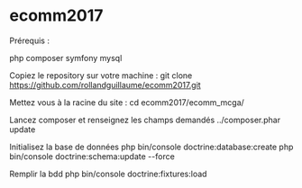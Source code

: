 # ecomm2017

Prérequis :

php
composer
symfony
mysql

Copiez le repository sur votre machine :
git clone https://github.com/rollandguillaume/ecomm2017.git

Mettez vous à la racine du site :
cd ecomm2017/ecomm_mcga/

Lancez composer et renseignez les champs demandés
../composer.phar update 

Initialisez la base de données
php bin/console doctrine:database:create
php bin/console doctrine:schema:update --force

Remplir la bdd
php bin/console doctrine:fixtures:load
